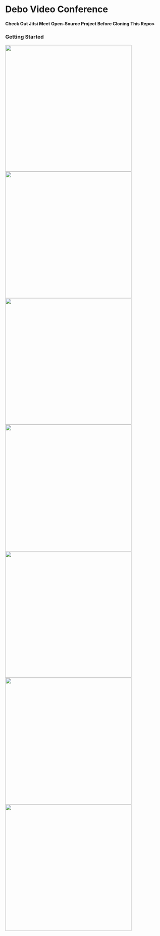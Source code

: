 # Debo Video Conference
 <h4>Check Out Jitsi Meet Open-Source Project Before Cloning This Repo></h4>

### Getting Started

<img src =https://user-images.githubusercontent.com/79464470/202893426-f4f630b1-ed1d-4517-adb2-4caeee6fc690.png width=400/>

<img src = https://user-images.githubusercontent.com/79464470/202893430-b56be43d-a460-48c1-9843-8b5178e53d18.png width=400/>

<img src = https://user-images.githubusercontent.com/79464470/202893433-b4855449-04b7-4e7c-a287-f1c95fedef42.png width=400/>

<img src = https://user-images.githubusercontent.com/79464470/202893434-e1306151-95f5-407c-8837-44845876d048.png width=400/>

<img src = https://user-images.githubusercontent.com/79464470/202893437-8f03adb1-6d4d-47f8-b229-c5144eeb5772.png width=400/>

<img src = https://user-images.githubusercontent.com/79464470/202893438-cb210161-c3a7-4802-bb4d-fcf70297c8da.png width=400/>

<img src = https://user-images.githubusercontent.com/79464470/202893442-30292e7d-6e35-435c-91fc-528c830e5b0f.png width=400/>

